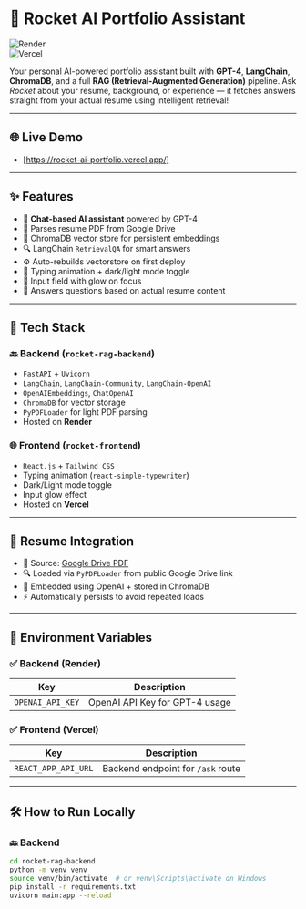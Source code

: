 # 🚀 Rocket AI Portfolio Assistant

![Render](https://img.shields.io/badge/Backend-Render-blue?logo=render)  
![Vercel](https://img.shields.io/badge/Frontend-Vercel-black?logo=vercel)

Your personal AI-powered portfolio assistant built with **GPT-4**, **LangChain**, **ChromaDB**, and a full **RAG (Retrieval-Augmented Generation)** pipeline. Ask *Rocket* about your resume, background, or experience — it fetches answers straight from your actual resume using intelligent retrieval!

---

## 🌐 Live Demo

- [https://rocket-ai-portfolio.vercel.app/]
  
---

## ✨ Features

- 🤖 **Chat-based AI assistant** powered by GPT-4
- 📄 Parses resume PDF from Google Drive
- 🧠 ChromaDB vector store for persistent embeddings
- 🔍 LangChain `RetrievalQA` for smart answers
- ⚙️ Auto-rebuilds vectorstore on first deploy
- 🎨 Typing animation + dark/light mode toggle
- 🧩 Input field with glow on focus
- 🧠 Answers questions based on actual resume content

---

## 🧰 Tech Stack

### 🔙 Backend (`rocket-rag-backend`)
- `FastAPI` + `Uvicorn`
- `LangChain`, `LangChain-Community`, `LangChain-OpenAI`
- `OpenAIEmbeddings`, `ChatOpenAI`
- `ChromaDB` for vector storage
- `PyPDFLoader` for light PDF parsing
- Hosted on **Render**

### 🌐 Frontend (`rocket-frontend`)
- `React.js` + `Tailwind CSS`
- Typing animation (`react-simple-typewriter`)
- Dark/Light mode toggle
- Input glow effect
- Hosted on **Vercel**

---

## 📄 Resume Integration

- 📎 Source: [Google Drive PDF](https://drive.google.com/file/d/1k5jrMVpWK2XfQ7bscIWiCD7j67fzAJXu/view)
- 🔍 Loaded via `PyPDFLoader` from public Google Drive link
- 🧠 Embedded using OpenAI + stored in ChromaDB
- ⚡ Automatically persists to avoid repeated loads

---

## 🔐 Environment Variables

### ✅ Backend (Render)
| Key              | Description                    |
|------------------|--------------------------------|
| `OPENAI_API_KEY` | OpenAI API Key for GPT-4 usage |

### ✅ Frontend (Vercel)
| Key                  | Description                         |
|----------------------|-------------------------------------|
| `REACT_APP_API_URL`  | Backend endpoint for `/ask` route   |

---

## 🛠 How to Run Locally

### 🔙 Backend
```bash
cd rocket-rag-backend
python -m venv venv
source venv/bin/activate  # or venv\Scripts\activate on Windows
pip install -r requirements.txt
uvicorn main:app --reload
